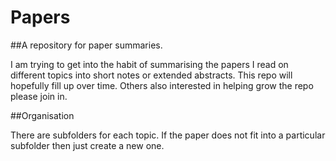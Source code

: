 # Papers

##A repository for paper summaries.

I am trying to get into the habit of summarising the papers I read on different topics into short notes or extended abstracts. This repo will hopefully fill up over time. Others also interested in helping grow the repo please join in.

##Organisation

There are subfolders for each topic. If the paper does not fit into a particular subfolder then just create a new one.

